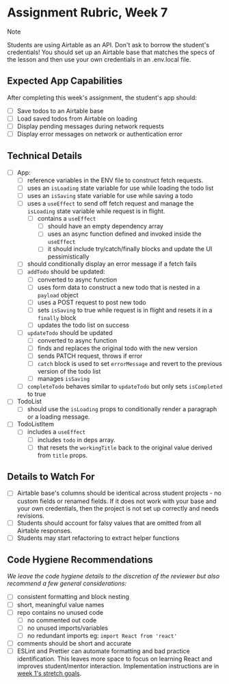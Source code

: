 # Assignment Rubric, Week 7

>[!note]
>Students are using Airtable as an API. Don't ask to borrow the student's credentials! You should set up an Airtable base that matches the specs of the lesson and then use your own credentials in an .env.local file.

## Expected App Capabilities

After completing this week's assignment, the student's app should:

- [ ] Save todos to an Airtable base
- [ ] Load saved todos from Airtable on loading
- [ ] Display pending messages during network requests
- [ ] Display error messages on network or authentication error

## Technical Details

- [ ] App:
  - [ ] reference variables in the ENV file to construct fetch requests.
  - [ ] uses an `isLoading` state variable for use while loading the todo list
  - [ ] uses an `isSaving` state variable for use while saving a todo
  - [ ] uses a `useEffect` to send off fetch request and manage the `isLoading` state variable while request is in flight.
    - [ ] contains a `useEffect`
      - [ ] should have an empty dependency array
      - [ ] uses an async function defined and invoked inside the `useEffect`
      - [ ] it should include try/catch/finally blocks and update the UI pessimistically
  - [ ] should conditionally display an error message if a fetch fails
  - [ ] `addTodo` should be updated:
    - [ ] converted to async function
    - [ ] uses form data to construct a new todo that is nested in a `payload` object
    - [ ] uses a POST request to post new todo
    - [ ] sets `isSaving` to true while request is in flight and resets it in a `finally` block
    - [ ] updates the todo list on success
  - [ ] `updateTodo` should be updated
    - [ ] converted to async function
    - [ ] finds and replaces the original todo with the new version
    - [ ] sends PATCH request, throws if error
    - [ ] `catch` block is used to set `errorMessage` and revert to the previous version of the todo list
    - [ ] manages `isSaving`
  - [ ] `completeTodo` behaves similar to `updateTodo` but only sets `isCompleted` to true
- [ ] TodoList
  - [ ] should use the `isLoading` props to conditionally render a paragraph or a loading message.
- [ ] TodoListItem
  - [ ] includes a `useEffect`
    - [ ] includes `todo` in deps array.
    - [ ] that resets the `workingTitle` back to the original value derived from `title` props.

## Details to Watch For

- [ ] Airtable base's columns should be identical across student projects - no custom fields or renamed fields. If it does not work with your base and your own credentials, then the project is not set up correctly and needs revisions.
- [ ] Students should account for falsy values that are omitted from all Airtable responses.
- [ ] Students may start refactoring to extract helper functions

## Code Hygiene Recommendations

*We leave the code hygiene details to the discretion of the reviewer but also recommend a few general considerations:*

- [ ] consistent formatting and block nesting
- [ ] short, meaningful value names
- [ ] repo contains no unused code
  - [ ] no commented out code
  - [ ] no unused imports/variables
  - [ ] no redundant imports eg: `import React from 'react'`
- [ ] comments should be short and accurate
- [ ] ESLint and Prettier can automate formatting and bad practice identification. This leaves more space to focus on learning React and improves student/mentor interaction. Implementation instructions are in [week 1's stretch goals](https://github.com/Code-the-Dream-School/react-curriculum-v3/blob/main/learns-app-content/assignments/week-01.md#stretch-goals-instructions-optional).
